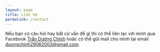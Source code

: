 ```yaml
---
layout: page
title: Liên hệ
permalink: /contact
---
```


Nếu bạn có câu hỏi hay bất cứ vấn đề gì thì có thể liên lạc với mình qua Facebook [Trần Dương Chính](https://www.facebook.com/profile.php?id=100027499011118) hoặc có thể gửi mail cho mình tại email [duongchinh29062003@gmail.com](mailto:duongchinh29062003@gmail.com).
